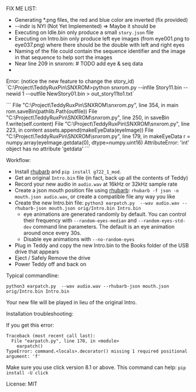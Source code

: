 FIX ME LIST:
* Generating *.png files, the red and blue color are inverted (fix provided)
* --indir is NYI (Not Yet Implemented) => Maybe it should be
* Executing on Idle.bin only produce a small `story.json` file
* Executing on Intro.bin only produce left eye images (from eye001.png to eye037.png) where there should be the double with left and right eyes
* Naming of the file could contain the sequence identifier and the image in that sequence to help sort the images
* Near line 209 in snxrom: # TODO add eye & seq data
* 

Error: (notice the new feature to change the story_id)
´C:\Project\TeddyRuxPin\SNXROM>python snxrom.py --infile Story11.bin --newid 1 --outfile NewStory01.bin > out_story11to1.txt´

´´´
  File "C:\Project\TeddyRuxPin\SNXROM\snxrom.py", line 354, in main
    rom.saveBin(pathlib.Path(outfile))
  File "C:\Project\TeddyRuxPin\SNXROM\snxrom.py", line 250, in saveBin
    f.write(self.content)
  File "C:\Project\TeddyRuxPin\SNXROM\snxrom.py", line 223, in content
    assets.append(makeEyeData(eyeImage))
  File "C:\Project\TeddyRuxPin\SNXROM\snxrom.py", line 179, in makeEyeData
    r = numpy.array(eyeImage.getdata(0), dtype=numpy.uint16)
AttributeError: 'int' object has no attribute 'getdata'
´´´



Workflow:
 * Install [rhubarb](https://github.com/DanielSWolf/rhubarb-lip-sync) and `pip install g722_1_mod`.
 * Get an original `Intro.bin` file (in fact, back up all the contents of Teddy)
 * Record your new audio in `audio.wav` at 16kHz or 32kHz sample rate
 * Create a json mouth position file using [rhubarb](https://github.com/DanielSWolf/rhubarb-lip-sync): `rhubarb -f json -o mouth.json audio.wav`, or create a compatible file any way you like
 * Create the new Intro.bin file: `python3 earpatch.py  --wav audio.wav --rhubarb-json mouth.json orig/Intro.bin Intro.bin`
   * eye animations are generated randomly by default. You can control their frequency with `--random-eyes-median` and `--random-eyes-std-dev` command line parameters.
     The default is an eye animation around once every 30s.
   * Disable eye animations with `--no-random-eyes`
 * Plug in Teddy and copy the new Intro.bin to the Books folder of the USB drive that appears
 * Eject / Safely Remove the drive
 * Power Teddy off and back on

Typical commandline:
```
python3 earpatch.py  --wav audio.wav --rhubarb-json mouth.json orig/Intro.bin Intro.bin
```

Your new file will be played in lieu of the original Intro.

Installation troubleshooting:

If you get this error:
```
Traceback (most recent call last):
  File "earpatch.py", line 170, in <module>
    earpatch()
TypeError: command.<locals>.decorator() missing 1 required positional argument: 'f'
```

Make sure you use click version 8.1 or above.
This command can help: `pip install -U click`

License: MIT
